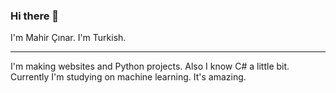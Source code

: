 ### Hi there 👋

I'm Mahir Çınar. I'm Turkish. 

---
I'm making websites and Python projects. Also I know C# a little bit. Currently I'm studying on machine learning. It's amazing.

<!--
**MCGirgin/MCGirgin** is a ✨ _special_ ✨ repository because its `README.md` (this file) appears on your GitHub profile.

Here are some ideas to get you started:

- 🔭 I’m currently working on ...
- 🌱 I’m currently learning ...
- 👯 I’m looking to collaborate on ...
- 🤔 I’m looking for help with ...
- 💬 Ask me about ...
- 📫 How to reach me: ...
- 😄 Pronouns: ...
- ⚡ Fun fact: ...
-->
